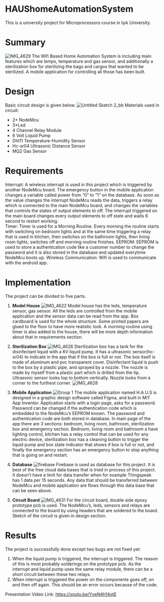 # HAUShomeAutomationSystem
This is a university project for Microprocessors course in Işık University.

# Summary
![IMG_4629](https://user-images.githubusercontent.com/53571773/82151822-361a4980-9866-11ea-9bff-d774017bd394.JPG)
The Wifi Based Home Automation System is including main features which are lamps, temperature and gas sensor, and additionally a sterilization box for sterilizing the bags and cargos that wanted to be sterilized. A mobile application for controlling all those has been built.

# Design 
Basic circuit design is given below.
![Untitled Sketch 2_bb](https://user-images.githubusercontent.com/53571773/82151854-5fd37080-9866-11ea-8d83-9b56c153c298.jpg)
Materials used in circuit: 
- 2* NodeMcu 
- 3*Led 
- 4 Channel Relay Module 
- 6 Volt Liquid Pump 
- Dht11 Temperature-Humidity Sensor 
- Hc-sr04 Ultrasonic Distance Sensor 
- MQ2 Gas Sensor

# Requirements
Interrupt: A wireless interrupt is used in this project which is triggered by another NodeMcu board. The emergency button in the mobile application changes a variable called power from “0” to “1” on the database. As soon as the value changes the interrupt NodeMcu reads the data, triggers a relay which is connected to the main NodeMcu board, and changes the variables that controls the states of output elements to off. The interrupt triggered on the main board changes every output elements to off state and waits 6 second to restart working.  
Timer: Timer is used for a Morning Routine. Every morning the routine starts with switching on bedroom lights and at the same time triggering a relay that is used in kitchen, then switches on the bathroom lights, then living room lights, switches off and morning routine finishes. 
EEPROM: EEPROM is used to store a authentication code like a customer number to change the password and it is also stored in the database and updated everytime NodeMcu boots up.
Wireless Communication: Wifi is used to communicate with the android app.

# Implementation
The project can be divided to five parts. 
1. **Model House**
![IMG_4622](https://user-images.githubusercontent.com/53571773/82151921-c5276180-9866-11ea-8fe6-56c40adcb574.JPG)
Model house has the leds, temperature sensor, gas sensor. All the leds are controlled from the mobile application and the sensor data can be read from the app. Box cardboard is used for the whole structure. Some printed papers are glued to the floor to have more realistic look. A morning routine using timer is also added to the house, there will be more depth information about that in requirements section.

2. **Sterilization Box**
![IMG_4626](https://user-images.githubusercontent.com/53571773/82151990-2ea77000-9867-11ea-8dc0-6af58227ef85.JPG)
Sterilization box has a tank for the disinfectant liquid with a 6V liquid pump.  It has a ultrasonic sensor(hc-sr04) to indicate in the app that if the box is full or not. The box itself is made of aluminum and pvc transparent cover. Disinfectant liquid is push to the box by a plastic pipe, and sprayed by a nozzle. The nozzle is made by myself from a plastic part which is drilled from the tip. Ultrasonic sensor looks top to bottom vertically. Nozzle looks from a corner to the furthest corner. 
![IMG_4628](https://user-images.githubusercontent.com/53571773/82152005-4252d680-9867-11ea-9a08-3b5b49f9e39d.JPG)

3. **Mobile Application**
![Group 1](https://user-images.githubusercontent.com/53571773/82152039-70d0b180-9867-11ea-8027-33932e5d69cd.png)
The mobile application named H.A.U.S is designed in  a graphic design software called Figma, and built in MIT App Inventor. Application starts with a login page, asks for a password. Password can be changed if the authentication code which is embedded to the NodeMcu’s EEPROM known. The password and authentication code are both stored in database. In main page of the app there are 3 sections: bedroom, living room, bathroom, sterilization box and emergency section. Bedroom, living room and bathroom a have lighting control, kitchen has a relay control that can be used for any electric device, sterilization box has a cleaning button to trigger the liquid pump and box state indicator that shows if box is full or not, and finally the emergency section has an emergency button to stop anything that is going on and restart.  

4. **Database**
![firebase](https://user-images.githubusercontent.com/53571773/82152066-8c3bbc80-9867-11ea-86d9-84a681f75d9b.jpg)
Firebase is used as database for this project. It is best of the free cloud data bases that is tried in process of this project. It doesn’t have a limit for data transfer when for example Thingspeak has 1 data per 15 seconds.  Any data that should be transferred between NodeMcu and mobile application are flows through this data base that can be seen above. 

5. **Circuit Board**
![IMG_4631](https://user-images.githubusercontent.com/53571773/82152077-a5446d80-9867-11ea-8288-469785828002.JPG)
For the circuit board, double side epoxy prototype pcb is used. The NodeMcu’s, leds, sensors and relays are connected to the board by using headers that are soldered to the board. Sketch of the circuit is given in design section.

# Results
The project is successfully done except two bugs are not fixed yet:
1. When the liquid pump is triggered, the interrupt is  triggered. The reason of this is most probably solderings on the prototype pcb. As the interrupt and liquid pump uses the same relay module, there can be a short circuit between these two relays. 
2. When interrupt is triggered the power on the components goes off, on and then off again. This should be an error occurs because of the code. 

Presentation Video Link: https://youtu.be/YyeN4h14otE 
